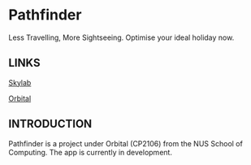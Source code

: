 # Pathfinder
Less Travelling, More Sightseeing. Optimise your ideal holiday now.


LINKS
------------
[Skylab](http://nusskylab-dev.comp.nus.edu.sg/)

[Orbital](https://orbital.comp.nus.edu.sg/)

INTRODUCTION
------------
Pathfinder is a project under Orbital (CP2106) from the NUS School of Computing.
The app is currently in development.
